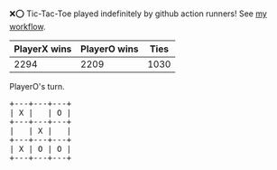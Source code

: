 :x::o: Tic-Tac-Toe played indefinitely by github action runners! See [my workflow](.github/workflows/play.yaml).

|PlayerX wins|PlayerO wins|Ties|
|-|-|-|
|2294|2209|1030|

PlayerO's turn.

<pre>
+---+---+---+
| X |   | O |
+---+---+---+
|   | X |   |
+---+---+---+
| X | O | O |
+---+---+---+
</pre>